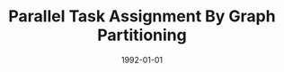 ---
title: "Parallel Task Assignment By Graph Partitioning"
date: 1992-01-01
venue: "PARLE '92: Parallel Architectures and Languages Europe, 4th International PARLE Conference, Paris, France, June 15-18, 1992, Proceedings"
paperurl: https://doi.org/10.1007/3-540-55599-4_144
authors: "Shan Fan Liu and Mary Lou Soffa"
awards: ""
---